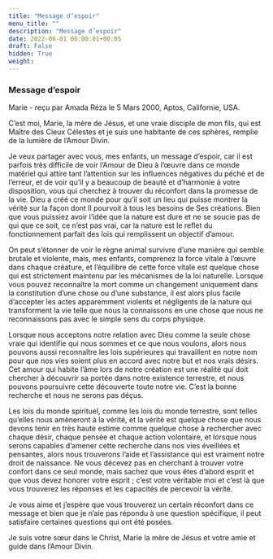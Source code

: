 ```yaml
---
title: "Message d’espoir"
menu_title: ""
description: "Message d’espoir"
date: 2022-06-01 06:00:01+00:05
draft: False
hidden: True
weight:
---
```

### Message d’espoir

Marie - reçu par Amada Réza le 5 Mars 2000, Aptos, Californie, USA.

C’est moi, Marie, la mère de Jésus, et une vraie disciple de mon fils, qui est Maître des Cieux Célestes et je suis une habitante de ces sphères, remplie de la lumière de l’Amour Divin.

Je veux partager avec vous, mes enfants, un message d’espoir, car il est parfois très difficile de voir l’Amour de Dieu à l’œuvre dans ce monde matériel qui attire tant l’attention sur les influences négatives du péché et de l’erreur, et de voir qu’il y a beaucoup de beauté et d’harmonie à votre disposition, vous qui cherchez à trouver du réconfort dans la promesse de la vie. Dieu a créé ce monde pour qu’il soit un lieu qui puisse montrer la vérité sur la façon dont Il pourvoit à tous les besoins de Ses créations. Bien que vous puissiez avoir l’idée que la nature est dure et ne se soucie pas de qui que ce soit, ce n’est pas vrai, car la nature est le reflet du fonctionnement parfait des lois qui remplissent un objectif d’amour. 

On peut s’étonner de voir le règne animal survivre d’une manière qui semble brutale et violente, mais, mes enfants, comprenez la force vitale à l’œuvre dans chaque créature, et l’équilibre de cette force vitale est quelque chose qui est strictement maintenu par les mécanismes de la loi naturelle. Lorsque vous pouvez reconnaître la mort comme un changement uniquement dans la constitution d’une chose ou d’une substance, il est alors plus facile d’accepter les actes apparemment violents et négligents de la nature qui transforment la vie telle que nous la connaissons en une chose que nous ne reconnaissons pas avec le simple sens du corps physique.

Lorsque nous acceptons notre relation avec Dieu comme la seule chose vraie qui identifie qui nous sommes et ce que nous voulons, alors nous pouvons aussi reconnaître les lois supérieures qui travaillent en notre nom pour que nos vies soient plus en accord avec notre but et nos vrais désirs. Cet amour qui habite l’âme lors de notre création est une réalité qui doit chercher à découvrir sa portée dans notre existence terrestre, et nous pouvons poursuivre cette découverte toute notre vie. C’est la bonne recherche et nous ne serons pas déçus.

Les lois du monde spirituel, comme les lois du monde terrestre, sont telles qu’elles nous amèneront à la vérité, et la vérité est quelque chose que nous devons tenir en très haute estime comme quelque chose à rechercher avec chaque désir, chaque pensée et chaque action volontaire, et lorsque nous serons capables d’amener cette recherche dans nos vies éveillées et pensantes, alors nous trouverons l’aide et l’assistance qui est vraiment notre droit de naissance. Ne vous décevez pas en cherchant à trouver votre confort dans ce seul monde, mais sachez que vous êtes d’abord esprit et que vous devez honorer votre esprit ; c’est votre véritable moi et c’est là que vous trouverez les réponses et les capacités de percevoir la vérité.

Je vous aime et j’espère que vous trouverez un certain réconfort dans ce message et bien que je n’aie pas répondu à une question spécifique, il peut satisfaire certaines questions qui ont été posées.

Je suis votre sœur dans le Christ, Marie la mère de Jésus et votre amie et guide dans l’Amour Divin.
